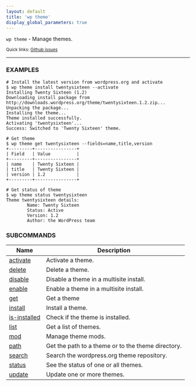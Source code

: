 ```yaml
---
layout: default
title: 'wp theme'
display_global_parameters: true
---
```


`wp theme` - Manage themes.

<small>Quick links: <a href="https://github.com/wp-cli/wp-cli/issues?q=is%3Aopen+label%3Acommand%3Atheme+sort%3Aupdated-desc">Github issues</a></small>

<hr />

### EXAMPLES

    # Install the latest version from wordpress.org and activate
    $ wp theme install twentysixteen --activate
    Installing Twenty Sixteen (1.2)
    Downloading install package from http://downloads.wordpress.org/theme/twentysixteen.1.2.zip...
    Unpacking the package...
    Installing the theme...
    Theme installed successfully.
    Activating 'twentysixteen'...
    Success: Switched to 'Twenty Sixteen' theme.

    # Get theme
    $ wp theme get twentysixteen --fields=name,title,version
    +---------+----------------+
    | Field   | Value          |
    +---------+----------------+
    | name    | Twenty Sixteen |
    | title   | Twenty Sixteen |
    | version | 1.2            |
    +---------+----------------+

    # Get status of theme
    $ wp theme status twentysixteen
    Theme twentysixteen details:
    		Name: Twenty Sixteen
    		Status: Active
    		Version: 1.2
    		Author: the WordPress team



### SUBCOMMANDS

<table>
	<thead>
	<tr>
		<th>Name</th>
		<th>Description</th>
	</tr>
	</thead>
	<tbody>
		<tr>
			<td><a href="/commands/theme/activate/">activate</a></td>
			<td>Activate a theme.</td>
		</tr>
		<tr>
			<td><a href="/commands/theme/delete/">delete</a></td>
			<td>Delete a theme.</td>
		</tr>
		<tr>
			<td><a href="/commands/theme/disable/">disable</a></td>
			<td>Disable a theme in a multisite install.</td>
		</tr>
		<tr>
			<td><a href="/commands/theme/enable/">enable</a></td>
			<td>Enable a theme in a multisite install.</td>
		</tr>
		<tr>
			<td><a href="/commands/theme/get/">get</a></td>
			<td>Get a theme</td>
		</tr>
		<tr>
			<td><a href="/commands/theme/install/">install</a></td>
			<td>Install a theme.</td>
		</tr>
		<tr>
			<td><a href="/commands/theme/is-installed/">is-installed</a></td>
			<td>Check if the theme is installed.</td>
		</tr>
		<tr>
			<td><a href="/commands/theme/list/">list</a></td>
			<td>Get a list of themes.</td>
		</tr>
		<tr>
			<td><a href="/commands/theme/mod/">mod</a></td>
			<td>Manage theme mods.</td>
		</tr>
		<tr>
			<td><a href="/commands/theme/path/">path</a></td>
			<td>Get the path to a theme or to the theme directory.</td>
		</tr>
		<tr>
			<td><a href="/commands/theme/search/">search</a></td>
			<td>Search the wordpress.org theme repository.</td>
		</tr>
		<tr>
			<td><a href="/commands/theme/status/">status</a></td>
			<td>See the status of one or all themes.</td>
		</tr>
		<tr>
			<td><a href="/commands/theme/update/">update</a></td>
			<td>Update one or more themes.</td>
		</tr>
	</tbody>
</table>
